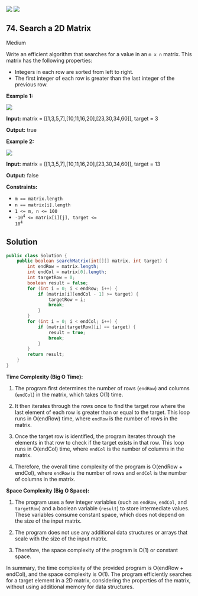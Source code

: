 [![](https://img.shields.io/github/stars/javadev/LeetCode-in-Java?label=Stars&style=flat-square)](https://github.com/javadev/LeetCode-in-Java)
[![](https://img.shields.io/github/forks/javadev/LeetCode-in-Java?label=Fork%20me%20on%20GitHub%20&style=flat-square)](https://github.com/javadev/LeetCode-in-Java/fork)

## 74\. Search a 2D Matrix

Medium

Write an efficient algorithm that searches for a value in an `m x n` matrix. This matrix has the following properties:

*   Integers in each row are sorted from left to right.
*   The first integer of each row is greater than the last integer of the previous row.

**Example 1:**

![](https://assets.leetcode.com/uploads/2020/10/05/mat.jpg)

**Input:** matrix = \[\[1,3,5,7],[10,11,16,20],[23,30,34,60]], target = 3

**Output:** true 

**Example 2:**

![](https://assets.leetcode.com/uploads/2020/10/05/mat2.jpg)

**Input:** matrix = \[\[1,3,5,7],[10,11,16,20],[23,30,34,60]], target = 13

**Output:** false 

**Constraints:**

*   `m == matrix.length`
*   `n == matrix[i].length`
*   `1 <= m, n <= 100`
*   <code>-10<sup>4</sup> <= matrix[i][j], target <= 10<sup>4</sup></code>

## Solution

```java
public class Solution {
    public boolean searchMatrix(int[][] matrix, int target) {
        int endRow = matrix.length;
        int endCol = matrix[0].length;
        int targetRow = 0;
        boolean result = false;
        for (int i = 0; i < endRow; i++) {
            if (matrix[i][endCol - 1] >= target) {
                targetRow = i;
                break;
            }
        }
        for (int i = 0; i < endCol; i++) {
            if (matrix[targetRow][i] == target) {
                result = true;
                break;
            }
        }
        return result;
    }
}
```

**Time Complexity (Big O Time):**

1. The program first determines the number of rows (`endRow`) and columns (`endCol`) in the matrix, which takes O(1) time.

2. It then iterates through the rows once to find the target row where the last element of each row is greater than or equal to the target. This loop runs in O(endRow) time, where `endRow` is the number of rows in the matrix.

3. Once the target row is identified, the program iterates through the elements in that row to check if the target exists in that row. This loop runs in O(endCol) time, where `endCol` is the number of columns in the matrix.

4. Therefore, the overall time complexity of the program is O(endRow + endCol), where `endRow` is the number of rows and `endCol` is the number of columns in the matrix.

**Space Complexity (Big O Space):**

1. The program uses a few integer variables (such as `endRow`, `endCol`, and `targetRow`) and a boolean variable (`result`) to store intermediate values. These variables consume constant space, which does not depend on the size of the input matrix.

2. The program does not use any additional data structures or arrays that scale with the size of the input matrix.

3. Therefore, the space complexity of the program is O(1) or constant space.

In summary, the time complexity of the provided program is O(endRow + endCol), and the space complexity is O(1). The program efficiently searches for a target element in a 2D matrix, considering the properties of the matrix, without using additional memory for data structures.
